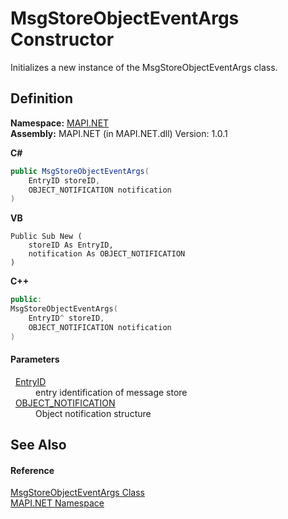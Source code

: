 # MsgStoreObjectEventArgs Constructor


Initializes a new instance of the MsgStoreObjectEventArgs class.



## Definition
**Namespace:** <a href="N_MAPI_NET.md">MAPI.NET</a>  
**Assembly:** MAPI.NET (in MAPI.NET.dll) Version: 1.0.1

**C#**
``` C#
public MsgStoreObjectEventArgs(
	EntryID storeID,
	OBJECT_NOTIFICATION notification
)
```
**VB**
``` VB
Public Sub New ( 
	storeID As EntryID,
	notification As OBJECT_NOTIFICATION
)
```
**C++**
``` C++
public:
MsgStoreObjectEventArgs(
	EntryID^ storeID, 
	OBJECT_NOTIFICATION notification
)
```



#### Parameters
<dl><dt>  <a href="T_MAPI_NET_EntryID.md">EntryID</a></dt><dd>entry identification of message store</dd><dt>  <a href="T_MAPI_NET_OBJECT_NOTIFICATION.md">OBJECT_NOTIFICATION</a></dt><dd>Object notification structure</dd></dl>

## See Also


#### Reference
<a href="T_MAPI_NET_MsgStoreObjectEventArgs.md">MsgStoreObjectEventArgs Class</a>  
<a href="N_MAPI_NET.md">MAPI.NET Namespace</a>  
